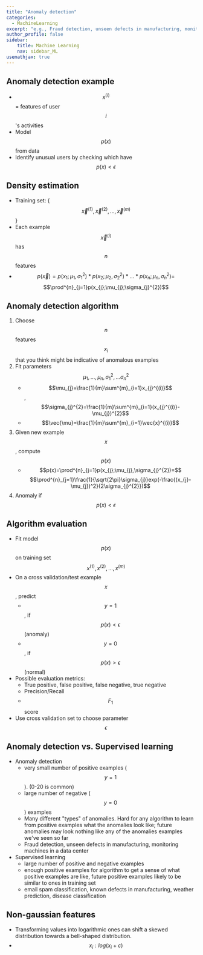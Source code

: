 ```yaml
---
title: "Anomaly detection"
categories:
  - MachineLearning 
excerpt: "e.g., Fraud detection, unseen defects in manufacturing, monitoring machines in a data center"
author_profile: false
sidebar:
    title: Machine Learning
    nav: sidebar_ML
usemathjax: true
---
```


## Anomaly detection example

- $$x^{(i)}$$ = features of user $$i$$'s activities
- Model $$p(x)$$ from data
- Identify unusual users by checking which have $$p(x)<\epsilon$$

## Density estimation

- Training set: {$$\vec{x}^{(1)},\vec{x}^{(2)},...,\vec{x}^{(m)}$$}
- Each example $$\vec{x}^{(i)}$$ has $$n$$ features
- $$p(\vec{x})=p(x_{1};\mu_{1},\sigma_{1}^{2})*p(x_{2};\mu_{2},\sigma_{2}^{2})*\ldots*p(x_{n};\mu_{n},\sigma_{n}^{2})=$$ $$\prod^{n}_{j=1}p(x_{j};\mu_{j};\sigma_{j}^{2})$$

## Anomaly detection algorithm

1.  Choose $$n$$ features $$x_i$$ that you think might be indicative of anomalous examples
2.  Fit parameters $$\mu_{1},...,\mu_{n},\sigma_{1}^{2},...\sigma_{n}^{2}$$
    - $$\mu_{j}=\frac{1}{m}\sum^{m}_{i=1}x_{j}^{(i)}$$, $$\sigma_{j}^{2}=\frac{1}{m}\sum^{m}_{i=1}(x_{j}^{(i)}-\mu_{j})^{2}$$
    - $$\vec{\mu}=\frac{1}{m}\sum^{m}_{i=1}\vec{x}^{(i)}$$
3.  Given new example $$x$$, compute $$p(x)$$
    - $$p(x)=\prod^{n}_{j=1}p(x_{j};\mu_{j},\sigma_{j}^{2})=$$ $$\prod^{n}_{j=1}\frac{1}{\sqrt{2\pi}\sigma_{j}}exp(-\frac{(x_{j}-\mu_{j})^2}{2\sigma_{j}^{2}})$$
4.  Anomaly if $$p(x)<\epsilon$$

## Algorithm evaluation

- Fit model $$p(x)$$ on training set $$x^{(1)},x^{(2)},...,x^{(m)}$$
- On a cross validation/test example $$x$$, predict
  - $$y=1$$, if $$p(x)<\epsilon$$ (anomaly)
  - $$y=0$$, if $$p(x)>\epsilon$$ (normal)
- Possible evaluation metrics:
  - True positive, false positive, false negative, true negative
  - Precision/Recall
  - $$F_{1}$$ score
- Use cross validation set to choose parameter $$\epsilon$$

## Anomaly detection vs. Supervised learning

- Anomaly detection
  - very small number of positive examples ($$y=1$$). (0-20 is common)
  - large number of negative ($$y=0$$) examples
  - Many different "types" of anomalies. Hard for any algorithm to learn from positive examples what the anomalies look like; future anomalies may look nothing like any of the anomalies examples we've seen so far
  - Fraud detection, unseen defects in manufacturing, monitoring machines in a data center
- Supervised learning
  - large number of positive and negative examples
  - enough positive examples for algorithm to get a sense of what positive examples are like, future positive examples likely to be similar to ones in training set
  - email spam classification, known defects in manufacturing, weather prediction, disease classification

## Non-gaussian features

- Transforming values into logarithmic ones can shift a skewed distribution towards a bell-shaped distribution.
- $$x_{i}: log(x_{i}+c)$$

